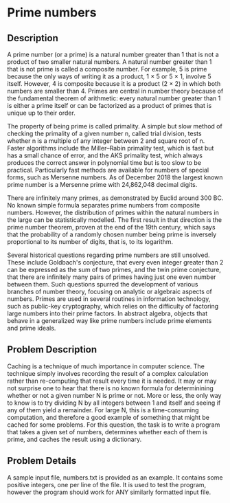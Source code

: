 # Prime numbers
## Description
A prime number (or a prime) is a natural number greater than 1 that is not a product of two smaller natural numbers. A natural number greater than 1 that is not prime is called a composite number. For example, 5 is prime because the only ways of writing it as a product, 1 × 5 or 5 × 1, involve 5 itself. However, 4 is composite because it is a product (2 × 2) in which both numbers are smaller than 4. Primes are central in number theory because of the fundamental theorem of arithmetic: every natural number greater than 1 is either a prime itself or can be factorized as a product of primes that is unique up to their order.

The property of being prime is called primality. A simple but slow method of checking the primality of a given number n, called trial division, tests whether n is a multiple of any integer between 2 and square root of n. Faster algorithms include the Miller–Rabin primality test, which is fast but has a small chance of error, and the AKS primality test, which always produces the correct answer in polynomial time but is too slow to be practical. Particularly fast methods are available for numbers of special forms, such as Mersenne numbers. As of December 2018 the largest known prime number is a Mersenne prime with 24,862,048 decimal digits.

There are infinitely many primes, as demonstrated by Euclid around 300 BC. No known simple formula separates prime numbers from composite numbers. However, the distribution of primes within the natural numbers in the large can be statistically modelled. The first result in that direction is the prime number theorem, proven at the end of the 19th century, which says that the probability of a randomly chosen number being prime is inversely proportional to its number of digits, that is, to its logarithm.

Several historical questions regarding prime numbers are still unsolved. These include Goldbach's conjecture, that every even integer greater than 2 can be expressed as the sum of two primes, and the twin prime conjecture, that there are infinitely many pairs of primes having just one even number between them. Such questions spurred the development of various branches of number theory, focusing on analytic or algebraic aspects of numbers. Primes are used in several routines in information technology, such as public-key cryptography, which relies on the difficulty of factoring large numbers into their prime factors. In abstract algebra, objects that behave in a generalized way like prime numbers include prime elements and prime ideals.

## Problem Description
Caching is a technique of much importance in computer science. The technique simply involves recording the result of a complex calculation rather than re-computing that result every time it is needed. It may or may not surprise one to hear that there is no known formula for determinining whether or not a given number N is prime or not. More or less, the only way to know is to try dividing N by all integers between 1 and itself and seeing if any of them yield a remainder. For large N, this is a time-consuming computation, and therefore a good example of something that might be cached for some problems. For this question, the task is to write a program that takes a given set of numbers, determines whether each of them is prime, and caches the result using a dictionary.

## Problem Details
A sample input file, numbers.txt is provided as an example. It contains some positive integers, one per line of the file. It is used to test the program, however the program should work for ANY similarly formatted input file.
